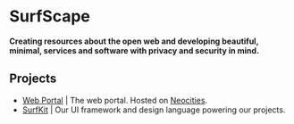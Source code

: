 # SurfScape
**Creating resources about the open web and developing beautiful, minimal, services and software with privacy and security in mind.**

## Projects

- [Web Portal](https://github.com/surfscape/web-portal) | The web portal. Hosted on [Neocities](https://neocities.org/site/surfscape).
- [SurfKit](https://github.com/surfscape/surfkit) | Our UI framework and design language powering our projects.
